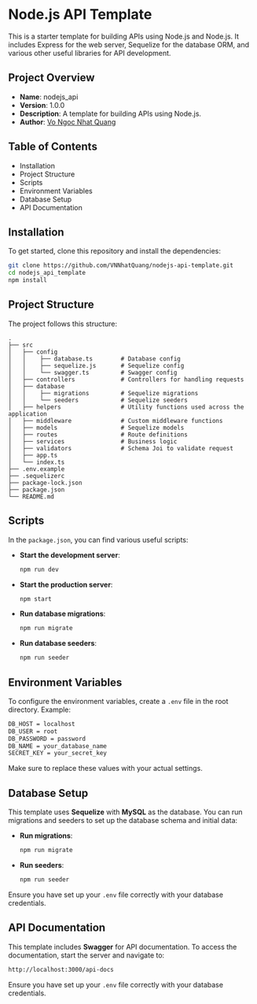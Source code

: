 # Node.js API Template
This is a starter template for building APIs using Node.js and Node.js. It includes Express for the web server, Sequelize for the database ORM, and various other useful libraries for API development.


## Project Overview
- **Name**: nodejs_api
- **Version**: 1.0.0
- **Description**: A template for building APIs using Node.js.
- **Author**: [Vo Ngoc Nhat Quang](https://github.com/VNNhatQuang)


## Table of Contents
- Installation
- Project Structure
- Scripts
- Environment Variables
- Database Setup
- API Documentation


## Installation
To get started, clone this repository and install the dependencies:
```sh
git clone https://github.com/VNNhatQuang/nodejs-api-template.git        # Clone repository
cd nodejs_api_template                                                  # Into project folder
npm install                                                             # Install dependencies
```


## Project Structure
The project follows this structure:

    .
    ├── src
    │   ├── config
    │   │    ├── database.ts        # Database config
    │   │    ├── sequelize.js       # Sequelize config
    │   │    └── swagger.ts         # Swagger config
    │   ├── controllers             # Controllers for handling requests
    │   ├── database                
    │   │    ├── migrations         # Sequelize migrations
    │   │    └── seeders            # Sequelize seeders
    │   ├── helpers                 # Utility functions used across the application
    │   ├── middleware              # Custom middleware functions
    │   ├── models                  # Sequelize models
    │   ├── routes                  # Route definitions
    │   ├── services                # Business logic
    │   ├── validators              # Schema Joi to validate request
    │   ├── app.ts                  
    │   └── index.ts                        
    ├── .env.example                
    ├── .sequelizerc                
    ├── package-lock.json           
    ├── package.json                
    └── README.md               


## Scripts
In the `package.json`, you can find various useful scripts:
- **Start the development server**:
    ```sh
    npm run dev
    ```
- **Start the production server**:  
    ```sh
    npm start
    ```
- **Run database migrations**:  
    ```sh
    npm run migrate
    ```
- **Run database seeders**:  
    ```sh
    npm run seeder
    ```


## Environment Variables
To configure the environment variables, create a `.env` file in the root directory. Example:
```sh
DB_HOST = localhost
DB_USER = root
DB_PASSWORD = password
DB_NAME = your_database_name
SECRET_KEY = your_secret_key
```
Make sure to replace these values with your actual settings.


## Database Setup
This template uses **Sequelize** with **MySQL** as the database. You can run migrations and seeders to set up the database schema and initial data:
- **Run migrations**:  
    ```sh
    npm run migrate
    ```
- **Run seeders**:  
    ```sh
    npm run seeder
    ```
Ensure you have set up your `.env` file correctly with your database credentials.


## API Documentation
This template includes **Swagger** for API documentation. To access the documentation, start the server and navigate to:
```sh
http://localhost:3000/api-docs
```
Ensure you have set up your `.env` file correctly with your database credentials.